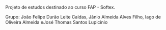 Projeto de estudos destinado ao curso FAP - Softex. 

Grupo:
João Felipe Durão Leite Caldas, Jânio Almeida Alves Filho, Iago de Oliveira Almeida eJosé Thomas Santos Lupicinio
